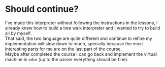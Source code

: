 # Should continue?
I've made this interpreter without following the instructions in the lessons, I already knew how to build a tree walk interpreter and I wanted to try to build all by myself.  
That said, the two language are quite different and continue to refine my implementation will slow down to much, specially because the most interesting parts for me are on the last part of the course.  
Maybe after completed the course I can go back and implement the virtual machine in `odin` (up to the parser everything should be fine).
